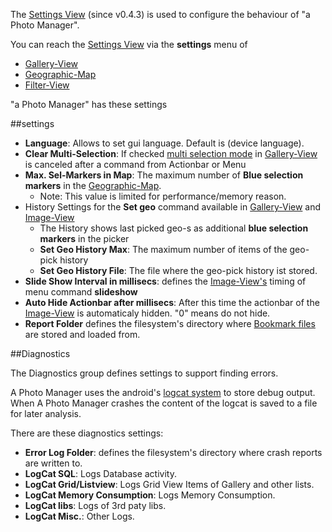 The [Settings View](settings) (since v0.4.3) is used to configure the behaviour of "a Photo Manager".

You can reach the [Settings View](settings) via the **settings** menu of 

* [Gallery-View](https://github.com/k3b/APhotoManager/wiki/Gallery-View)
* [Geographic-Map](https://github.com/k3b/APhotoManager/wiki/geographic-map)
* [Filter-View](https://github.com/k3b/APhotoManager/wiki/Filter-View)

"a Photo Manager" has these settings

##settings

* **Language**: Allows to set gui language. Default is (device language).
* **Clear Multi-Selection**: If checked [multi selection mode](Gallery-View#Multiselection) in [Gallery-View](Gallery-View) is canceled after a command from Actionbar or Menu
* **Max. Sel-Markers in Map**: The maximum number of **Blue selection markers** in the [Geographic-Map](geographic-map).
	* Note: This value is limited for performance/memory reason.
* History Settings for the **Set geo** command available in [Gallery-View](Gallery-View) and [Image-View](Image-View)
    * The History shows last picked geo-s as additional **blue selection markers** in the picker
    * **Set Geo History Max**: The maximum number of items of the geo-pick history
    * **Set Geo History File**: The file where the geo-pick history ist stored.
* **Slide Show Interval in millisecs**: defines the [Image-View's](Image-View) timing of menu command **slideshow**
* **Auto Hide Actionbar after millisecs**: After this time the actionbar of the [Image-View](Image-View) is automaticaly hidden. "0" means do not hide.
* **Report Folder** defines the filesystem's directory where [Bookmark files](Bookmarks) are stored and loaded from.

##Diagnostics

The Diagnostics group defines settings to support finding errors.

A Photo Manager uses the android's [logcat system](http://developer.android.com/tools/help/logcat.html) to store debug output.
When A Photo Manager crashes the content of the logcat is saved to a file for later analysis.

There are these diagnostics settings:

* **Error Log Folder**: defines the filesystem's directory where crash reports are written to.
* **LogCat SQL**: Logs Database activity.
* **LogCat Grid/Listview**: Logs Grid View Items of Gallery and other lists.
* **LogCat Memory Consumption**: Logs Memory Consumption.
* **LogCat libs**: Logs of 3rd paty libs.
* **LogCat Misc.**: Other Logs.
